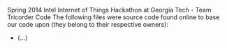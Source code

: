 Spring 2014 Intel Internet of Things Hackathon at Georgia Tech - Team Tricorder Code
The following files were source code found online to base our code upon (they belong to their respective owners):
+ (...)
